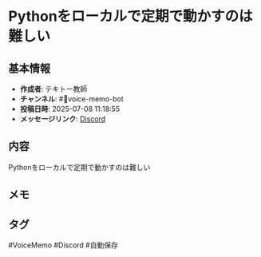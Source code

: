 # Pythonをローカルで定期で動かすのは難しい

## 基本情報
- **作成者**: テキトー教師
- **チャンネル**: #📣voice-memo-bot
- **投稿日時**: 2025-07-08 11:18:55
- **メッセージリンク**: [Discord](https://discord.com/channels/1206805897398059028/1389747949566820483/1392102650488688690)


## 内容
Pythonをローカルで定期で動かすのは難しい

## メモ
<!-- ここに感想やメモを記入 -->

## タグ
#VoiceMemo #Discord #自動保存

